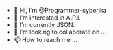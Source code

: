 - 👋 Hi, I’m @Programmer-cyberika
- 👀 I’m interested in A.P.I.
- 🌱 I’m currently JSON.
- 💞️ I’m looking to collaborate on ...
- 📫 How to reach me ...

<!---
Programmer-cyberika/Programmer-cyberika is a ✨ special ✨ repository because its `README.md` (this file) appears on your GitHub profile.
You can click the Preview link to take a look at your changes.
--->
